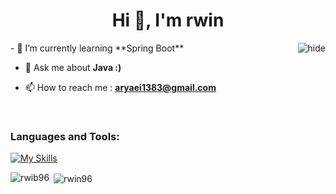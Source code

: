 <h1 align="center">Hi 👋, I'm rwin</h1>
<img align="right" alt="hide" src="https://www.reactiongifs.com/r/2012/06/homer_lurking.gif">
- 🌱 I’m currently learning **Spring Boot**

- 💬 Ask me about **Java :)**

- 📫 How to reach me : **aryaei1383@gmail.com**
<br>
<h3 align="left">Languages and Tools:</h3>

[![My Skills](https://skillicons.dev/icons?i=java,idea,sqlite,python,git)](https://skillicons.dev)

<p><img align="left" src="https://github-readme-stats.vercel.app/api/top-langs?username=rwin96&show_icons=true&locale=en&layout=compact" alt="rwib96" /></p>

<p>&nbsp;<img align="center" src="https://github-readme-stats.vercel.app/api?username=rwin96&show_icons=true&locale=en" alt="rwin96" /></p>